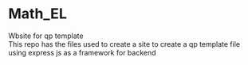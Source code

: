 # Math_EL
Wbsite for qp template 
<br>
This repo has the files used to create a site to create a qp template file using express js as a framework for backend
